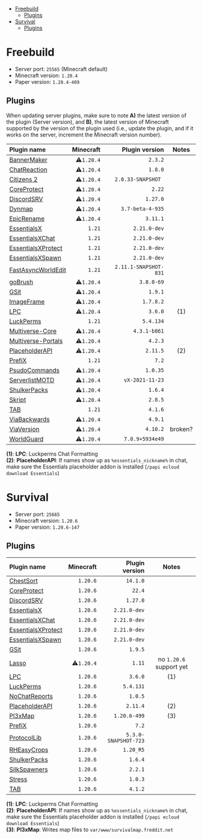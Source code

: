 - [Freebuild](#freebuild)
  - [Plugins](#plugins)
- [Survival](#survival)
  - [Plugins](#plugins-1)

# Freebuild

- Server port: `25565` (Minecraft default)
- Minecraft version: `1.20.4`
- Paper version: `1.20.4-409`

## Plugins

When updating server plugins, make sure to note **A)** the latest version of the plugin (Server version), and **B)**, the latest version of Minecraft supported by the version of the plugin used (i.e., update the plugin, and if it works on the server, increment the Minecraft version number).

| Plugin name                                                              |  Minecraft |        Plugin version |  Notes  |
|:------------------------------------------------------------------------ | ----------:| ---------------------:|:-------:|
| [BannerMaker](https://www.spigotmc.org/resources/4380/)                  | ⚠️`1.20.4` |               `2.3.2` |         |
| [ChatReaction](https://www.spigotmc.org/resources/3748/)                 | ⚠️`1.20.4` |               `1.8.0` |         |
| [Citizens 2](https://ci.citizensnpcs.co/job/citizens2/)                  | ⚠️`1.20.4` |    `2.0.33-SNAPSHOT ` |         |
| [CoreProtect](https://www.spigotmc.org/resources/8631/)                  | ⚠️`1.20.4` |                `2.22` |         |
| [DiscordSRV](https://www.spigotmc.org/resources/18494/)                  | ⚠️`1.20.4` |              `1.27.0` |         |
| [Dynmap](https://www.spigotmc.org/resources/274/)                        | ⚠️`1.20.4` |      `3.7-beta-4-935` |         |
| [EpicRename](https://www.spigotmc.org/resources/4341/)                   | ⚠️`1.20.4` |              `3.11.1` |         |
| [EssentialsX](https://www.spigotmc.org/resources/9089/)                  |     `1.21` |          `2.21.0-dev` |         |
| [EssentialsXChat](https://www.spigotmc.org/resources/9089/)              |     `1.21` |          `2.21.0-dev` |         |
| [EssentialsXProtect](https://www.spigotmc.org/resources/9089/)           |     `1.21` |          `2.21.0-dev` |         |
| [EssentialsXSpawn](https://www.spigotmc.org/resources/9089/)             |     `1.21` |          `2.21.0-dev` |         |
| [FastAsyncWorldEdit](https://www.spigotmc.org/resources/13932/)          |     `1.21` | `2.11.1-SNAPSHOT-831` |         |
| [goBrush](https://www.spigotmc.org/resources/23118/)                     | ⚠️`1.20.4` |            `3.8.0-69` |         |
| [GSit](https://www.spigotmc.org/resources/62325/)                        | ⚠️`1.20.4` |               `1.9.1` |         |
| [ImageFrame](https://www.spigotmc.org/resources/106031/)                 | ⚠️`1.20.4` |             `1.7.8.2` |         |
| [LPC](https://www.spigotmc.org/resources/68965/)                         | ⚠️`1.20.4` |               `3.6.0` |   (1)   |
| [LuckPerms](https://www.spigotmc.org/resources/28140/)                   |     `1.21` |             `5.4.134` |         |
| [Multiverse-Core](https://dev.bukkit.org/projects/multiverse-core)       | ⚠️`1.20.4` |          `4.3.1-b861` |         |
| [Multiverse-Portals](https://dev.bukkit.org/projects/multiverse-portals) | ⚠️`1.20.4` |               `4.2.3` |         |
| [PlaceholderAPI](https://www.spigotmc.org/resources/6245/)               | ⚠️`1.20.4` |              `2.11.5` |   (2)   |
| [PrefiX](https://www.spigotmc.org/resources/70359/)                      |     `1.21` |                 `7.2` |         |
| [PsudoCommands](https://www.spigotmc.org/resources/56738/)               | ⚠️`1.20.4` |              `1.0.35` |         |
| [ServerlistMOTD](https://dev.bukkit.org/projects/serverlistmotd)         | ⚠️`1.20.4` |       `vX-2021-11-23` |         |
| [ShulkerPacks](https://www.spigotmc.org/resources/67466/)                | ⚠️`1.20.4` |               `1.6.4` |         |
| [Skript](https://www.spigotmc.org/resources/skript.114544/)              | ⚠️`1.20.4` |               `2.8.5` |         |
| [TAB](https://www.spigotmc.org/resources/57806/)                         |     `1.21` |               `4.1.6` |         |
| [ViaBackwards](https://www.spigotmc.org/resources/27448/)                | ⚠️`1.20.4` |               `4.9.1` |         |
| [ViaVersion](https://www.spigotmc.org/resources/19254/)                  | ⚠️`1.20.4` |              `4.10.2` | broken? |
| [WorldGuard](https://enginehub.org/worldguard)                           | ⚠️`1.20.4` |       `7.0.9+5934e49` |         |

**(1)**: **LPC**: Luckperms Chat Formatting  
**(2)**: **PlaceholderAPI**: If names show up as `%essentials_nickname%` in chat, make sure the Essentials placeholder addon is installed (`/papi ecloud download Essentials`)

# Survival

- Server port: `25665`
- Minecraft version: `1.20.6`
- Paper version: `1.20.6-147`

## Plugins

| Plugin name                                                    |  Minecraft |       Plugin version |          Notes          |
|:-------------------------------------------------------------- | ----------:| --------------------:|:-----------------------:|
| [ChestSort](https://www.spigotmc.org/resources/59773/)         |   `1.20.6` |             `14.1.0` |                         |
| [CoreProtect](https://www.spigotmc.org/resources/8631/)        |   `1.20.6` |               `22.4` |                         |
| [DiscordSRV](https://www.spigotmc.org/resources/18494/)        |   `1.20.6` |             `1.27.0` |                         |
| [EssentialsX](https://www.spigotmc.org/resources/9089/)        |   `1.20.6` |         `2.21.0-dev` |                         |
| [EssentialsXChat](https://www.spigotmc.org/resources/9089/)    |   `1.20.6` |         `2.21.0-dev` |                         |
| [EssentialsXProtect](https://www.spigotmc.org/resources/9089/) |   `1.20.6` |         `2.21.0-dev` |                         |
| [EssentialsXSpawn](https://www.spigotmc.org/resources/9089/)   |   `1.20.6` |         `2.21.0-dev` |                         |
| [GSit](https://www.spigotmc.org/resources/62325/)              |   `1.20.6` |              `1.9.5` |                         |
| [Lasso](https://www.spigotmc.org/resources/54815/)             | ⚠️`1.20.4` |               `1.11` | no `1.20.6` support yet |
| [LPC](https://www.spigotmc.org/resources/68965/)               |   `1.20.6` |              `3.6.0` |           (1)           |
| [LuckPerms](https://www.spigotmc.org/resources/28140/)         |   `1.20.6` |            `5.4.131` |                         |
| [NoChatReports](https://www.spigotmc.org/resources/102931/)    |   `1.20.6` |              `1.0.5` |                         |
| [PlaceholderAPI](https://www.spigotmc.org/resources/6245/)     |   `1.20.6` |             `2.11.4` |           (2)           |
| [Pl3xMap](https://modrinth.com/plugin/pl3xmap)                 |   `1.20.6` |         `1.20.6-499` |           (3)           |
| [PrefiX](https://www.spigotmc.org/resources/70359/)            |   `1.20.6` |                `7.2` |                         |
| [ProtocolLib](https://www.spigotmc.org/resources/1997/)        |   `1.20.6` | `5.3.0-SNAPSHOT-723` |                         |
| [RHEasyCrops](https://www.spigotmc.org/resources/86956/)       |   `1.20.6` |            `1.20_R5` |                         |
| [ShulkerPacks](https://www.spigotmc.org/resources/67466/)      |   `1.20.6` |              `1.6.4` |                         |
| [SilkSpawners](https://www.spigotmc.org/resources/60063/)      |   `1.20.6` |              `2.2.1` |                         |
| [Stress](https://www.spigotmc.org/resources/79374/)            |   `1.20.6` |              `1.0.3` |                         |
| [TAB](https://www.spigotmc.org/resources/57806/)               |   `1.20.6` |              `4.1.2` |                         |

**(1)**: **LPC**: Luckperms Chat Formatting  
**(2)**: **PlaceholderAPI**: If names show up as `%essentials_nickname%` in chat, make sure the Essentials placeholder addon is installed (`/papi ecloud download Essentials`)  
**(3)**: **Pl3xMap**: Writes map files to `var/www/survivalmap.freddit.net`

